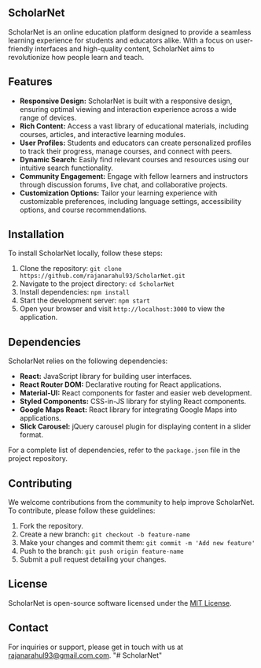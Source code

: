 ## ScholarNet


ScholarNet is an online education platform designed to provide a seamless learning experience for students and educators alike. With a focus on user-friendly interfaces and high-quality content, ScholarNet aims to revolutionize how people learn and teach.

## Features

- **Responsive Design:** ScholarNet is built with a responsive design, ensuring optimal viewing and interaction experience across a wide range of devices.
- **Rich Content:** Access a vast library of educational materials, including courses, articles, and interactive learning modules.
- **User Profiles:** Students and educators can create personalized profiles to track their progress, manage courses, and connect with peers.
- **Dynamic Search:** Easily find relevant courses and resources using our intuitive search functionality.
- **Community Engagement:** Engage with fellow learners and instructors through discussion forums, live chat, and collaborative projects.
- **Customization Options:** Tailor your learning experience with customizable preferences, including language settings, accessibility options, and course recommendations.

## Installation

To install ScholarNet locally, follow these steps:

1. Clone the repository: `git clone https://github.com/rajanarahul93/ScholarNet.git`
2. Navigate to the project directory: `cd ScholarNet`
3. Install dependencies: `npm install`
4. Start the development server: `npm start`
5. Open your browser and visit `http://localhost:3000` to view the application.

## Dependencies

ScholarNet relies on the following dependencies:

- **React:** JavaScript library for building user interfaces.
- **React Router DOM:** Declarative routing for React applications.
- **Material-UI:** React components for faster and easier web development.
- **Styled Components:** CSS-in-JS library for styling React components.
- **Google Maps React:** React library for integrating Google Maps into applications.
- **Slick Carousel:** jQuery carousel plugin for displaying content in a slider format.

For a complete list of dependencies, refer to the `package.json` file in the project repository.

## Contributing

We welcome contributions from the community to help improve ScholarNet. To contribute, please follow these guidelines:

1. Fork the repository.
2. Create a new branch: `git checkout -b feature-name`
3. Make your changes and commit them: `git commit -m 'Add new feature'`
4. Push to the branch: `git push origin feature-name`
5. Submit a pull request detailing your changes.

## License

ScholarNet is open-source software licensed under the [MIT License](LICENSE).

## Contact

For inquiries or support, please get in touch with us at rajanarahul93@gmail.com.com.
"# ScholarNet" 
